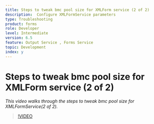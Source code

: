 ```yaml
---
title: Steps to tweak bmc pool size for XMLForm service (2 of 2)
description:  Configure XMLFormService parameters
type: Troubleshooting
product: forms 
role: Developer 
level: Intermediate  
version: 6.5
feature: Output Service , Forms Service
topic: Development   
index: y
---
```


# Steps to tweak bmc pool size for XMLForm service (2 of 2)

*This video walks through the steps to tweak bmc pool size for XMLFormService(2 of 2).*

>[!VIDEO](https://video.tv.adobe.com/v/335553?quality=9&learn=on)
